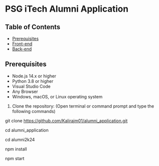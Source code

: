 # PSG iTech Alumni Application

## Table of Contents

- [Prerequisites](#Prerequisites)
- [Front-end](#Front-end)
- [Back-end](#Back-end)

## Prerequisites

- Node.js 14.x or higher
- Python 3.8 or higher
- Visual Studio Code
- Any Browser
- Windows, macOS, or Linux operating system

1. Clone the repository:
   (Open terminal or command prompt and type the following commands)

git clone https://github.com/Kalirajm01/alumni_application.git

cd alumni_application

cd alumni2k24

npm install

npm start
